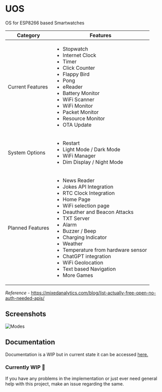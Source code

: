 # UOS
OS for ESP8266 based Smartwatches

<table>
    <thead>
        <tr>
            <th>Category</th>
            <th>Features</th>
        </tr>
    </thead>
    <tbody>
        <tr>
            <td>Current Features</td>
            <td>
                <ul>
                    <li>Stopwatch</li>
                    <li>Internet Clock</li>
                    <li>Timer</li>
                    <li>Click Counter</li>
                    <li>Flappy Bird</li>
                    <li>Pong</li>
                    <li>eReader</li>
                    <li>Battery Monitor</li>
                    <li>WiFi Scanner</li>
                    <li>WiFi Monitor</li>
                    <li>Packet Monitor</li>
                    <li>Resource Monitor</li>
                    <li>OTA Update</li>
                </ul>
            </td>
        </tr>
        <tr>
            <td>System Options</td>
            <td>
                <ul>
                    <li>Restart</li>
                    <li>Light Mode / Dark Mode</li>
                    <li>WiFi Manager</li>
                    <li>Dim Display / Night Mode</li>
                </ul>
            </td>
        </tr>
        <tr>
            <td>Planned Features</td>
            <td>
                <ul>
                    <li>News Reader</li>
                    <li>Jokes API Integration</li>
                    <li>RTC Clock Integration</li>
                    <li>Home Page</li>
                    <li>WiFi selection page</li>
                    <li>Deauther and Beacon Attacks</li>
                    <li>TXT Server</li>
                    <li>Alarm</li>
                    <li>Buzzer / Beep</li>
                    <li>Charging Indicator</li>
                    <li>Weather</li>
                    <li>Temperature from hardware sensor</li>
                    <li>ChatGPT integration</li>
                    <li>WiFi Geolocation</li>
                    <li>Text based Navigation</li>
                    <li>More Games</li>
                </ul>
            </td>
        </tr>
    </tbody>
</table>

  *Reference* - https://mixedanalytics.com/blog/list-actually-free-open-no-auth-needed-apis/
## Screenshots

![Modes](https://github.com/useraid/UOS/assets/93074700/fc2c6960-9bd7-4dd7-ba2a-45720d87ece6)

## Documentation
Documentation is a WIP but in current state it can be accessed [here.](https://github.com/useraid/UOS/tree/main/Docs)

### Currently WIP 🚧

If you have any problems in the implementation or just ever need general help with this project, make an issue regarding the same.
